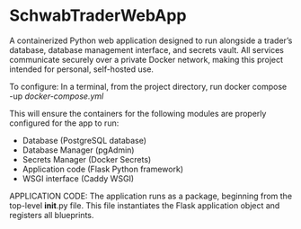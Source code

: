 # SchwabTraderWebApp
A containerized Python web application designed to run alongside a trader’s database, database management interface, and secrets vault. All services communicate securely over a private Docker network, making this project intended for personal, self-hosted use.

To configure:
In a terminal, from the project directory, run docker compose -up  *docker-compose.yml*

This will ensure the containers for the following modules are properly configured for the app to run:
- Database (PostgreSQL database)
- Database Manager (pgAdmin)
- Secrets Manager (Docker Secrets)
- Application code (Flask Python framework)
- WSGI interface (Caddy WSGI)

APPLICATION CODE:
The application runs as a package, beginning from the top-level __init__.py file. This file instantiates the Flask application object and registers all blueprints.

